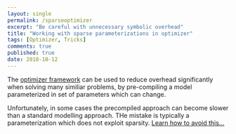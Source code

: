 ```yaml
---
layout: single
permalink: /sparseoptimizer
excerpt: "Be careful with unnecessary symbolic overhead"
title: "Working with sparse parameterizations in optimizer"
tags: [Optimizer, Tricks]
comments: true
published: true
date: 2018-10-12
---
```


The [optimizer framework](/command/optimizer) can be used to reduce overhead significantly when solving many similiar problems, by pre-compiling a model parameterized in set of parameters which can change.

Unfortunately, in some cases the precompiled approach can become slower than a standard modelling approach. THe mistake is typically a parameterization which does not exploit sparsity. [Learn how to avoid this...](/examples/sparseoptimizer)